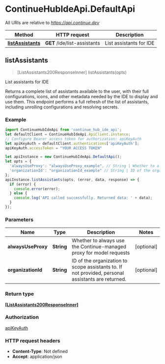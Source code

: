 # ContinueHubIdeApi.DefaultApi

All URIs are relative to *https://api.continue.dev*

Method | HTTP request | Description
------------- | ------------- | -------------
[**listAssistants**](DefaultApi.md#listAssistants) | **GET** /ide/list-assistants | List assistants for IDE



## listAssistants

> [ListAssistants200ResponseInner] listAssistants(opts)

List assistants for IDE

Returns a complete list of assistants available to the user, with their full configurations, icons, and other metadata needed by the IDE to display and use them.  This endpoint performs a full refresh of the list of assistants, including unrolling configurations and resolving secrets. 

### Example

```javascript
import ContinueHubIdeApi from 'continue_hub_ide_api';
let defaultClient = ContinueHubIdeApi.ApiClient.instance;
// Configure Bearer access token for authorization: apiKeyAuth
let apiKeyAuth = defaultClient.authentications['apiKeyAuth'];
apiKeyAuth.accessToken = "YOUR ACCESS TOKEN"

let apiInstance = new ContinueHubIdeApi.DefaultApi();
let opts = {
  'alwaysUseProxy': "alwaysUseProxy_example", // String | Whether to always use the Continue-managed proxy for model requests
  'organizationId': "organizationId_example" // String | ID of the organization to scope assistants to. If not provided, personal assistants are returned.
};
apiInstance.listAssistants(opts, (error, data, response) => {
  if (error) {
    console.error(error);
  } else {
    console.log('API called successfully. Returned data: ' + data);
  }
});
```

### Parameters


Name | Type | Description  | Notes
------------- | ------------- | ------------- | -------------
 **alwaysUseProxy** | **String**| Whether to always use the Continue-managed proxy for model requests | [optional] 
 **organizationId** | **String**| ID of the organization to scope assistants to. If not provided, personal assistants are returned. | [optional] 

### Return type

[**[ListAssistants200ResponseInner]**](ListAssistants200ResponseInner.md)

### Authorization

[apiKeyAuth](../README.md#apiKeyAuth)

### HTTP request headers

- **Content-Type**: Not defined
- **Accept**: application/json

